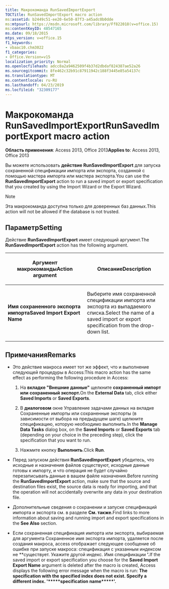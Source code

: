```yaml
---
title: Макрокоманда RunSavedImportExport
TOCTitle: RunSavedImportExport macro action
ms:assetid: b2449c51-ee20-6e50-87f3-a45adc0b0dde
ms:mtpsurl: https://msdn.microsoft.com/library/Ff822018(v=office.15)
ms:contentKeyID: 48547165
ms.date: 09/18/2015
mtps_version: v=office.15
f1_keywords:
- vbaac10.chm3022
f1_categories:
- Office.Version=v15
localization_priority: Normal
ms.openlocfilehash: adcc8a2a9462509f4b37d2dbdaf824387ae52a26
ms.sourcegitcommit: 8fe462c32b91c87911942c188f3445e85a54137c
ms.translationtype: MT
ms.contentlocale: ru-RU
ms.lasthandoff: 04/23/2019
ms.locfileid: "32309177"
---
```

# <a name="runsavedimportexport-macro-action"></a><span data-ttu-id="e6c0b-102">Макрокоманда RunSavedImportExport</span><span class="sxs-lookup"><span data-stu-id="e6c0b-102">RunSavedImportExport macro action</span></span>

<span data-ttu-id="e6c0b-103">**Область применения**: Access 2013, Office 2013</span><span class="sxs-lookup"><span data-stu-id="e6c0b-103">**Applies to**: Access 2013, Office 2013</span></span>

<span data-ttu-id="e6c0b-104">Вы можете использовать **действие RunSavedImportExport** для запуска сохраненной спецификации импорта или экспорта, созданной с помощью мастера импорта или мастера экспорта.</span><span class="sxs-lookup"><span data-stu-id="e6c0b-104">You can use the **RunSavedImportExport** action to run a saved import or export specification that you created by using the Import Wizard or the Export Wizard.</span></span>

> [!NOTE]
> <span data-ttu-id="e6c0b-105">Эта макрокоманда доступна только для доверенных баз данных.</span><span class="sxs-lookup"><span data-stu-id="e6c0b-105">This action will not be allowed if the database is not trusted.</span></span>

## <a name="setting"></a><span data-ttu-id="e6c0b-106">Параметр</span><span class="sxs-lookup"><span data-stu-id="e6c0b-106">Setting</span></span>

<span data-ttu-id="e6c0b-107">Действие **RunSavedImportExport** имеет следующий аргумент.</span><span class="sxs-lookup"><span data-stu-id="e6c0b-107">The **RunSavedImportExport** action has the following argument.</span></span>

<table>
<colgroup>
<col style="width: 50%" />
<col style="width: 50%" />
</colgroup>
<thead>
<tr class="header">
<th><p><span data-ttu-id="e6c0b-108">Аргумент макрокоманды</span><span class="sxs-lookup"><span data-stu-id="e6c0b-108">Action argument</span></span></p></th>
<th><p><span data-ttu-id="e6c0b-109">Описание</span><span class="sxs-lookup"><span data-stu-id="e6c0b-109">Description</span></span></p></th>
</tr>
</thead>
<tbody>
<tr class="odd">
<td><p><span data-ttu-id="e6c0b-110"><strong>Имя сохраненного экспорта импорта</strong></span><span class="sxs-lookup"><span data-stu-id="e6c0b-110"><strong>Saved Import Export Name</strong></span></span></p></td>
<td><p><span data-ttu-id="e6c0b-111">Выберите имя сохраненной спецификации импорта или экспорта из выпадаемого списка.</span><span class="sxs-lookup"><span data-stu-id="e6c0b-111">Select the name of a saved import or export specification from the drop-down list.</span></span></p></td>
</tr>
</tbody>
</table>


## <a name="remarks"></a><span data-ttu-id="e6c0b-112">Примечания</span><span class="sxs-lookup"><span data-stu-id="e6c0b-112">Remarks</span></span>

- <span data-ttu-id="e6c0b-113">Это действие макроса имеет тот же эффект, что и выполнение следующей процедуры в Access:</span><span class="sxs-lookup"><span data-stu-id="e6c0b-113">This macro action has the same effect as performing the following procedure in Access:</span></span>
    
  1.  <span data-ttu-id="e6c0b-114">На **вкладке "Внешние данные"** щелкните **сохраненный импорт или** **сохраненный экспорт.**</span><span class="sxs-lookup"><span data-stu-id="e6c0b-114">On the **External Data** tab, click either **Saved Imports** or **Saved Exports**.</span></span>
    
  2.  <span data-ttu-id="e6c0b-115">В **диалоговом** окне Управление  задачами  данных на вкладке Сохраненные импорты или сохраненные экспорты (в зависимости от выбора на предыдущем шаге) щелкните спецификацию, которую необходимо выполнить.</span><span class="sxs-lookup"><span data-stu-id="e6c0b-115">In the **Manage Data Tasks** dialog box, on the **Saved Imports** or **Saved Exports** tab (depending on your choice in the preceding step), click the specification that you want to run.</span></span>
    
  3.  <span data-ttu-id="e6c0b-116">Нажмите кнопку **Выполнить**.</span><span class="sxs-lookup"><span data-stu-id="e6c0b-116">Click **Run**.</span></span>

- <span data-ttu-id="e6c0b-117">Перед запуском действия **RunSavedImportExport** убедитесь, что исходные и назначения файлов существуют, исходные данные готовы к импорту, и что операция не будет случайно перезаписывать данные в вашем файле назначения.</span><span class="sxs-lookup"><span data-stu-id="e6c0b-117">Before running the **RunSavedImportExport** action, make sure that the source and destination files exist, the source data is ready for importing, and that the operation will not accidentally overwrite any data in your destination file.</span></span>

- <span data-ttu-id="e6c0b-118">Дополнительные сведения о сохранении и запуске спецификаций импорта и экспорта см. в разделе **См. также.**</span><span class="sxs-lookup"><span data-stu-id="e6c0b-118">Find links to more information about saving and running import and export specifications in the **See Also** section.</span></span>

- <span data-ttu-id="e6c0b-119">Если сохраненная спецификация импорта или  экспорта, выбираемая для аргумента Сохраненное имя экспорта импорта, удаляется после создания макроса, access отображает следующее сообщение об ошибке при запуске макроса: спецификация с указанным индексом не \*\*существует. Укажите другой индекс. Имя спецификации **'.**</span><span class="sxs-lookup"><span data-stu-id="e6c0b-119">If the saved import or export specification you choose for the **Saved Import Export Name** argument is deleted after the macro is created, Access displays the following error message when the macro is run: **The specification with the specified index does not exist. Specify a different index. '\*\*\*\*\*specification name\*\*\*\*\*'.**</span></span>

